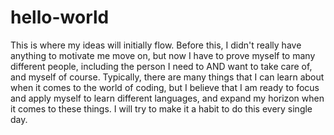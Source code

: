 # hello-world
This is where my ideas will initially flow.
Before this, I didn't really have anything to motivate me move on, but now I have to prove myself to many different people, including the person I need to AND want to take care of, and myself of course.  Typically, there are many things that I can learn about when it comes to the world of coding, but I believe that I am ready to focus and apply myself to learn different languages, and expand my horizon when it comes to these things.  I will try to make it a habit to do this every single day.
